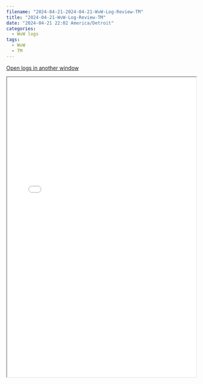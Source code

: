 ```yaml
---
filename: "2024-04-21-2024-04-21-WvW-Log-Review-TM"
title: "2024-04-21-WvW-Log-Review-TM"
date: "2024-04-21 22:02 America/Detroit"
categories:
  - WvW logs
tags:
  - WvW
  - TM
---
```

 <a href="/assets/wvwlogs/reports20240421_TM.html#20240421-WvW-Log-Review" target="_blank">Open logs in another window</a>

<iframe src="/assets/wvwlogs/reports20240421_TM.html#20240421-WvW-Log-Review" width="100%" height="800" style="display:block; margin: 0 auto;"> </iframe>